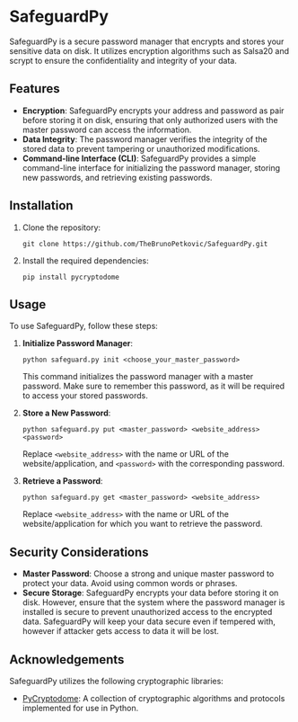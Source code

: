 # SafeguardPy

SafeguardPy is a secure password manager that encrypts and stores your sensitive data on disk. It utilizes encryption algorithms such as Salsa20 and scrypt to ensure the confidentiality and integrity of your data.

## Features

- **Encryption**: SafeguardPy encrypts your address and password as pair before storing it on disk, ensuring that only authorized users with the master password can access the information.
- **Data Integrity**: The password manager verifies the integrity of the stored data to prevent tampering or unauthorized modifications.
- **Command-line Interface (CLI)**: SafeguardPy provides a simple command-line interface for initializing the password manager, storing new passwords, and retrieving existing passwords.

## Installation

1. Clone the repository:

    ```
    git clone https://github.com/TheBrunoPetkovic/SafeguardPy.git
    ```

2. Install the required dependencies:

    ```
    pip install pycryptodome
    ```

## Usage

To use SafeguardPy, follow these steps:

1. **Initialize Password Manager**:

    ```
    python safeguard.py init <choose_your_master_password>
    ```

    This command initializes the password manager with a master password. Make sure to remember this password, as it will be required to access your stored passwords.

2. **Store a New Password**:

    ```
    python safeguard.py put <master_password> <website_address> <password>
    ```

    Replace `<website_address>` with the name or URL of the website/application, and `<password>` with the corresponding password.

3. **Retrieve a Password**:

    ```
    python safeguard.py get <master_password> <website_address>
    ```

    Replace `<website_address>` with the name or URL of the website/application for which you want to retrieve the password.

## Security Considerations

- **Master Password**: Choose a strong and unique master password to protect your data. Avoid using common words or phrases.
- **Secure Storage**: SafeguardPy encrypts your data before storing it on disk. However, ensure that the system where the password manager is installed is secure to prevent unauthorized access to the encrypted data. SafeguardPy will keep your data secure even if tempered with, however if attacker gets access to data it will be lost.


## Acknowledgements

SafeguardPy utilizes the following cryptographic libraries:

- [PyCryptodome](https://pycryptodome.readthedocs.io/en/latest/): A collection of cryptographic algorithms and protocols implemented for use in Python.
